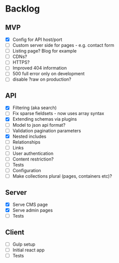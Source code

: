 # Backlog

## MVP

- [x] Config for API host/port
- [ ] Custom server side for pages - e.g. contact form
- [ ] Listing page? Blog for example
- [ ] CDNs?
- [ ] HTTPS?
- [ ] Improved 404 information
- [ ] 500 full error only on development
- [ ] disable ?raw on production?

## API

- [x] Filtering (aka search)
- [ ] Fix sparse fieldsets - now uses array syntax
- [x] Extending schemas via plugins
- [ ] Model to json api format?
- [ ] Validation pagination parameters
- [x] Nested includes
- [ ] Relationships
- [ ] Links
- [ ] User authentication
- [ ] Content restriction?
- [ ] Tests
- [ ] Configuration
- [ ] Make collections plural (pages, containers etc)?

## Server
- [x] Serve CMS page
- [x] Serve admin pages
- [ ] Tests

## Client
- [ ] Gulp setup
- [ ] Initial react app
- [ ] Tests
